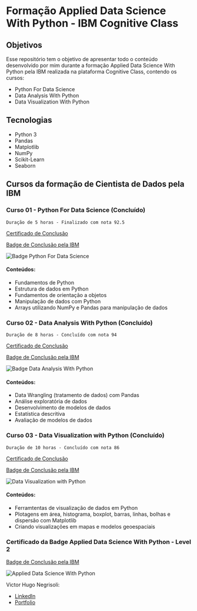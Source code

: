 # Formação Applied Data Science With Python - IBM Cognitive Class

## Objetivos

Esse repositório tem o objetivo de apresentar todo o conteúdo desenvolvido por mim durante a formação Applied Data Science With Python pela IBM realizada na plataforma Cognitive Class, contendo os cursos:

* Python For Data Science
* Data Analysis With Python
* Data Visualization With Python

## Tecnologias

* Python 3
* Pandas
* Matplotlib
* NumPy
* Scikit-Learn
* Seaborn

## Cursos da formação de Cientista de Dados pela IBM

### Curso 01 - Python For Data Science (Concluído)

```
Duração de 5 horas - Finalizado com nota 92.5
```

[Certificado de Conclusão](https://courses.cognitiveclass.ai/certificates/2f019fa2435e4981bbe11a3998d29b35)

[Badge de Conclusão pela IBM](https://www.youracclaim.com/badges/38233d1b-f3f7-46d4-9237-e05bb635bd49/linked_in_profile)

![Badge Python For Data Science](https://uploaddeimagens.com.br/images/002/760/602/full/badge1.png?1594347813)

#### Conteúdos:

* Fundamentos de Python
* Estrutura de dados em Python
* Fundamentos de orientação a objetos
* Manipulação de dados com Python
* Arrays utilizando NumPy e Pandas para manipulação de dados

### Curso 02 - Data Analysis With Python (Concluído)

```
Duração de 8 horas - Concluído com nota 94
```

[Certificado de Conclusão](https://courses.cognitiveclass.ai/certificates/user/1463256/course/course-v1:CognitiveClass+DA0101EN+2017)

[Badge de Conclusão pela IBM](https://www.youracclaim.com/badges/caf0c17c-2180-4f85-8541-466d47c86e80/linked_in_profile)


![Badge Data Analysis With Python](https://uploaddeimagens.com.br/images/002/760/603/original/badge2.png?1594347820)

#### Conteúdos:

* Data Wrangling (tratamento de dados) com Pandas
* Análise exploratória de dados
* Desenvolvimento de modelos de dados
* Estatística descritiva
* Avaliação de modelos de dados

### Curso 03 - Data Visualization with Python (Concluído)

```
Duração de 10 horas - Concluído com nota 86 
```

[Certificado de Conclusão](https://courses.cognitiveclass.ai/certificates/user/1463256/course/course-v1:CognitiveClass+DV0101EN+v1)

[Badge de Conclusão pela IBM](https://www.youracclaim.com/earner/earned/badge/011ac9e7-c91f-481f-8a8d-99db1882e1c0)

![Data Visualization with Python](https://uploaddeimagens.com.br/images/002/760/605/original/badge3.png?1594347831)

#### Conteúdos:

* Ferramtentas de visualização de dados em Python
* Plotagens em área, histograma, boxplot, barras, linhas, bolhas e dispersão com Matplotlib
* Criando visualizações em mapas e modelos geoespaciais

### Certificado da Badge Applied Data Science With Python - Level 2

[Badge de Conclusão pela IBM](https://www.youracclaim.com/badges/be208b34-6767-4236-8e9a-bf68a5fca62c)

![Applied Data Science With Python](https://uploaddeimagens.com.br/images/002/760/604/original/badge4.png?1594347829)

Victor Hugo Negrisoli:

* [LinkedIn](https://www.linkedin.com/in/victorhugonegrisoli)
* [Portfolio](https://vhnegrisoli.github.io/portfolio/)
